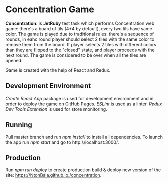 # Concentration Game

**Concentration**: is **JetRuby** test task which performs Concentration web game: there's a board of tils
(4*4 by default), every two tils have same color. The game is played due to traditional rules: there's a sequence of
rounds, in eahc round player should select 2 tiles with the same color to remove them from the board. If player selects
2 tiles with different colors than they are flipped to the "closed" state, and player proceeds with the next round. The
game is considered to be over when all the tiles are opened.

Game is created with the help of React and Redux.

## Development Environment

*Create React App* package is used for development environment and in order to deploy the game on GitHub Pages.
*ESLint* is used as a linter.
*Redux Dev Tools Extension* is used for store monitoring.

## Running

Pull master branch and run *npm install* to install all dependencies.
To launch the app run *npm start* and go to http://localhost:3000/.

## Production

Run *npm run deploy* to create production build & deploy new version of the site:
https://NtonBala.github.io./concentration.
